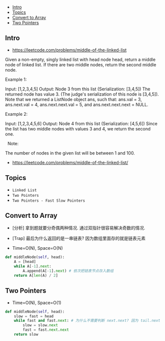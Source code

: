 - [Intro](#intro)
- [Topics](#topics)
- [Convert to Array](#convert-to-array)
- [Two Pointers](#two-pointers)

## Intro

- https://leetcode.com/problems/middle-of-the-linked-list

Given a non-empty, singly linked list with head node head, return a middle node of linked list.
If there are two middle nodes, return the second middle node.
 

Example 1:

Input: [1,2,3,4,5]
Output: Node 3 from this list (Serialization: [3,4,5])
The returned node has value 3.  (The judge's serialization of this node is [3,4,5]).
Note that we returned a ListNode object ans, such that:
ans.val = 3, ans.next.val = 4, ans.next.next.val = 5, and ans.next.next.next = NULL.


Example 2:

Input: [1,2,3,4,5,6]
Output: Node 4 from this list (Serialization: [4,5,6])
Since the list has two middle nodes with values 3 and 4, we return the second one.

 
Note:

The number of nodes in the given list will be between 1 and 100.






- https://leetcode.com/problems/middle-of-the-linked-list/




## Topics

- `Linked List`
- `Two Pointers`
- `Two Pointers - Fast Slow Pointers`






## Convert to Array

- [分析] 拿到题就要分奇偶两种情况. 通过双指针很容易解决奇数的情况.
- [Trap] 最后为什么返回的是一串链表? 因为数组里面存的就是链表元素
  
- Time=O(N), Space=O(N)


```py
def middleNode(self, head):
    A = [head]
    while A[-1].next:
        A.append(A[-1].next) # 依次把链表节点存入数组
    return A[len(A) / 2]
```



## Two Pointers

- Time=O(N), Space=O(1)


```py
def middleNode(self, head):
    slow = fast = head
    while fast and fast.next: # 为什么不需要判断 next.next? 因为 tail.next 虽然是 None, 但也是存在的, 不会报错.
        slow = slow.next
        fast = fast.next.next
    return slow
```




